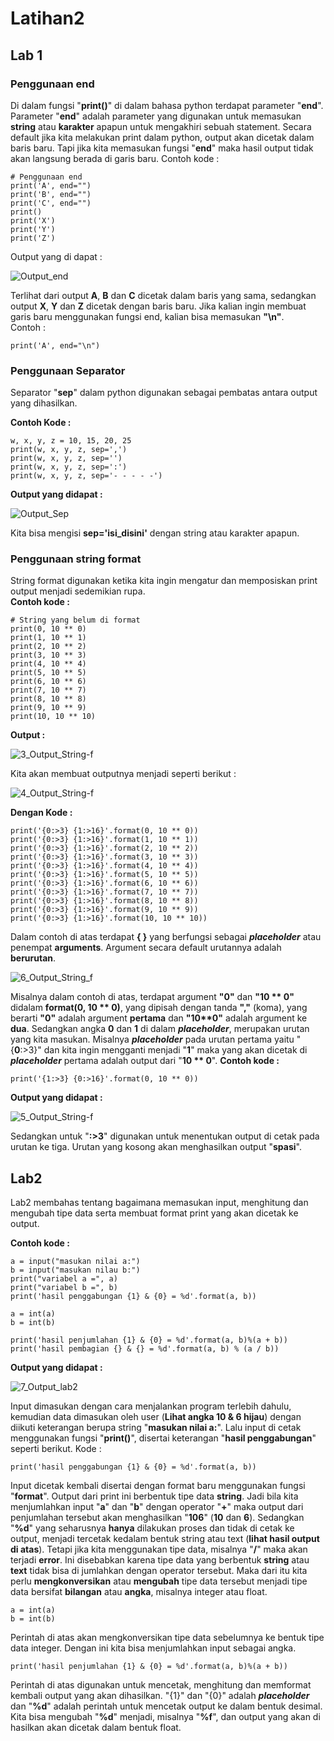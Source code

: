 # Latihan2
## Lab 1

### Penggunaan end
Di dalam fungsi "**print()**" di dalam bahasa python terdapat parameter "**end**". Parameter "**end**" adalah parameter yang digunakan untuk memasukan **string** atau **karakter** apapun untuk mengakhiri sebuah statement.  Secara default jika kita melakukan print dalam python, output akan dicetak dalam baris baru. Tapi jika kita memasukan fungsi "**end**" maka hasil output tidak akan langsung berada di garis baru.
Contoh kode :

    # Penggunaan end  
    print('A', end="")  
    print('B', end="")  
    print('C', end="")  
    print()  
    print('X')  
    print('Y')  
    print('Z')

Output yang di dapat :

![Output_end](https://github.com/antonmartinus72/Labo_1-2/blob/master/img/1_Output.PNG)

Terlihat dari output  **A**, **B** dan **C** dicetak dalam baris yang sama, sedangkan output **X**, **Y** dan **Z** dicetak dengan baris baru. Jika kalian ingin membuat garis baru menggunakan fungsi end, kalian bisa memasukan **"\n"**.  
Contoh :

    print('A', end="\n") 

### Penggunaan Separator
Separator "**sep**" dalam python digunakan sebagai pembatas antara output yang dihasilkan.

**Contoh Kode :**

    w, x, y, z = 10, 15, 20, 25  
    print(w, x, y, z, sep=',')  
    print(w, x, y, z, sep='')  
    print(w, x, y, z, sep=':')  
    print(w, x, y, z, sep='- - - - -')
    
**Output yang didapat :**

![Output_Sep](https://github.com/antonmartinus72/Labo_1-2/blob/master/img/2_Output_Sep.PNG)

Kita bisa mengisi **sep='isi_disini'** dengan string atau karakter apapun.

### Penggunaan string format
String format digunakan ketika kita ingin mengatur dan memposiskan print output menjadi sedemikian rupa.  
**Contoh kode :**

    # String yang belum di format
    print(0, 10 ** 0)  
    print(1, 10 ** 1)  
    print(2, 10 ** 2)  
    print(3, 10 ** 3)  
    print(4, 10 ** 4)  
    print(5, 10 ** 5)  
    print(6, 10 ** 6)  
    print(7, 10 ** 7)  
    print(8, 10 ** 8)  
    print(9, 10 ** 9)  
    print(10, 10 ** 10)
    
**Output :**

![3_Output_String-f](https://github.com/antonmartinus72/Labo_1-2/blob/master/img/3_Output_String-f.PNG)

Kita akan membuat outputnya menjadi seperti berikut :

![4_Output_String-f](https://github.com/antonmartinus72/Labo_1-2/blob/master/img/4_Output_String-f.PNG)

**Dengan Kode :**

    print('{0:>3} {1:>16}'.format(0, 10 ** 0))  
    print('{0:>3} {1:>16}'.format(1, 10 ** 1))  
    print('{0:>3} {1:>16}'.format(2, 10 ** 2))  
    print('{0:>3} {1:>16}'.format(3, 10 ** 3))  
    print('{0:>3} {1:>16}'.format(4, 10 ** 4))  
    print('{0:>3} {1:>16}'.format(5, 10 ** 5))  
    print('{0:>3} {1:>16}'.format(6, 10 ** 6))  
    print('{0:>3} {1:>16}'.format(7, 10 ** 7))  
    print('{0:>3} {1:>16}'.format(8, 10 ** 8))  
    print('{0:>3} {1:>16}'.format(9, 10 ** 9))  
    print('{0:>3} {1:>16}'.format(10, 10 ** 10))

Dalam contoh di atas terdapat **{ }** yang berfungsi sebagai ***placeholder*** atau penempat **arguments**.
Argument secara default urutannya adalah **berurutan**. 

![6_Output_String_f](https://github.com/antonmartinus72/Labo_1-2/blob/master/img/6_Output_String-f.png)

Misalnya dalam contoh di atas, terdapat argument **"0"** dan **"10 ** **0"**** didalam **format(0, 10 ** 0)**, yang dipisah dengan tanda **","** (koma), yang berarti __"0"__ adalah argument  **pertama** dan  __"10**0"__ adalah argument ke **dua**.  Sedangkan angka **0** dan **1** di dalam ***placeholder***, merupakan urutan yang kita masukan. Misalnya ***placeholder*** pada urutan pertama yaitu "{**0**:>3}" dan kita ingin mengganti menjadi "**1**" maka yang akan dicetak di ***placeholder*** pertama adalah output dari "**10 ** 0**".
**Contoh kode :**

    print('{1:>3} {0:>16}'.format(0, 10 ** 0))

**Output yang didapat :**

![5_Output_String-f](https://github.com/antonmartinus72/Labo_1-2/blob/master/img/5_Output_String-f.PNG)

Sedangkan untuk "**:>3**" digunakan untuk menentukan output di cetak pada urutan ke tiga. Urutan yang kosong akan menghasilkan output "**spasi**".

## Lab2
Lab2 membahas tentang bagaimana memasukan input, menghitung dan mengubah tipe data serta membuat format print yang akan dicetak ke output.
	
**Contoh kode :**

    a = input("masukan nilai a:")
    b = input("masukan nilau b:")
    print("variabel a =", a)
    print("variabel b =", b)
    print('hasil penggabungan {1} & {0} = %d'.format(a, b))
    
    a = int(a)
    b = int(b)
    
    print('hasil penjumlahan {1} & {0} = %d'.format(a, b)%(a + b))
    print('hasil pembagian {} & {} = %d'.format(a, b) % (a / b))

**Output yang didapat :**

![7_Output_lab2](https://github.com/antonmartinus72/Labo_1-2/blob/master/img/7_Output_lab2.PNG)

Input dimasukan dengan cara menjalankan program terlebih dahulu, kemudian data dimasukan oleh user (**Lihat angka 10 & 6 hijau**) dengan diikuti keterangan berupa string "**masukan nilai a:**". Lalu input di cetak menggunakan fungsi "**print()**", disertai keterangan "**hasil penggabungan**" seperti berikut. 
Kode :

    print('hasil penggabungan {1} & {0} = %d'.format(a, b))

Input dicetak kembali disertai dengan format baru menggunakan fungsi "**format**". Output dari print ini berbentuk tipe data **string**. Jadi bila kita menjumlahkan input "**a**" dan "**b**" dengan operator "**+**" maka output dari penjumlahan tersebut akan menghasilkan "**106**" (**10** dan **6**). Sedangkan "**%d**" yang seharusnya **hanya** dilakukan proses dan tidak di cetak ke output, menjadi tercetak kedalam bentuk string atau text (**lihat hasil output di atas**). Tetapi jika kita menggunakan tipe data, misalnya "**/**" maka akan terjadi **error**. Ini disebabkan karena tipe data yang berbentuk **string** atau **text** tidak bisa di jumlahkan dengan operator tersebut. Maka dari itu kita perlu **mengkonversikan** atau **mengubah** tipe data tersebut menjadi tipe data bersifat **bilangan** atau **angka**, misalnya integer atau float.

    a = int(a)
    b = int(b)

Perintah di atas akan mengkonversikan tipe data sebelumnya ke bentuk tipe data integer. Dengan ini kita bisa menjumlahkan input sebagai angka.

    print('hasil penjumlahan {1} & {0} = %d'.format(a, b)%(a + b))

Perintah di atas digunakan untuk mencetak, menghitung dan memformat kembali output yang akan dihasilkan. "{1}" dan "{0}" adalah ***placeholder*** dan "**%d**" adalah perintah untuk mencetak output ke dalam bentuk desimal. Kita bisa mengubah "**%d**" menjadi, misalnya "**%f**", dan output yang akan di hasilkan akan dicetak dalam bentuk float.

